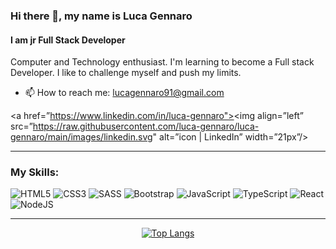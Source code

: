 ### Hi there 👋, my name is Luca Gennaro
#### I am jr Full Stack Developer
Computer and Technology enthusiast. I'm learning to become a Full stack Developer. I like to challenge myself and push my limits.
- 📫 How to reach me: lucagennaro91@gmail.com 

<a href=”https://www.linkedin.com/in/luca-gennaro"><img align=”left” src=”https://raw.githubusercontent.com/luca-gennaro/luca-gennaro/main/images/linkedin.svg" alt=”icon | LinkedIn” width=”21px”/></a>

<hr>


### My Skills:

![HTML5](https://img.shields.io/badge/html5-%23E34F26.svg?style=for-the-badge&logo=html5&logoColor=white) ![CSS3](https://img.shields.io/badge/css3-%231572B6.svg?style=for-the-badge&logo=css3&logoColor=white) ![SASS](https://img.shields.io/badge/SASS-hotpink.svg?style=for-the-badge&logo=SASS&logoColor=white)  ![Bootstrap](https://img.shields.io/badge/bootstrap-%23563D7C.svg?style=for-the-badge&logo=bootstrap&logoColor=white)  ![JavaScript](https://img.shields.io/badge/javascript-%23323330.svg?style=for-the-badge&logo=javascript&logoColor=%23F7DF1E) ![TypeScript](https://img.shields.io/badge/typescript-%23007ACC.svg?style=for-the-badge&logo=typescript&logoColor=white)  ![React](https://img.shields.io/badge/react-%2320232a.svg?style=for-the-badge&logo=react&logoColor=%2361DAFB) ![NodeJS](https://img.shields.io/badge/node.js-6DA55F?style=for-the-badge&logo=node.js&logoColor=white)
<hr>

<div align="center">
  
  [![Top Langs](https://github-readme-stats.vercel.app/api/top-langs/?username=luca-gennaro&layout=compact&theme=transparent&count_private=true)](https://github.com/anuraghazra/github-readme-stats)
  
</div>
